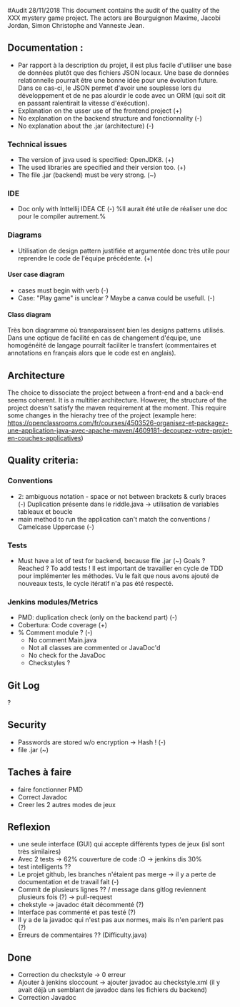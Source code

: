 #Audit 28/11/2018
This document contains the audit of the quality of the XXX mystery game project. The actors are Bourguignon Maxime, Jacobi Jordan, Simon Christophe and Vanneste Jean.

## Documentation :
* Par rapport à la description du projet, il est plus facile d'utiliser une base de données plutôt que des fichiers JSON locaux.
Une base de données relationnelle pourrait être une bonne idée pour une évolution future. Dans ce cas-ci, le JSON permet d'avoir une souplesse lors du développement et de ne pas alourdir le code avec un ORM (qui soit dit en passant ralentirait la vitesse d'éxécution).
* Explanation on the usser use of the frontend project (+)
* No explanation on the backend structure and fonctionnality (-)
* No explanation about the .jar (architecture) (-)

### Technical issues
* The version of java used is specified: OpenJDK8. (+)
* The used libraries are specified and their version too. (+)
* The file .jar (backend) must be very strong. (~)

### IDE

* Doc only with Inttellij IDEA CE (-)
%Il aurait été utile de réaliser une doc pour le compiler autrement.%


### Diagrams
* Utilisation de design pattern justifiée et argumentée donc très utile pour reprendre le code de l'équipe précédente. (+)

#### User case diagram
* cases must begin with verb (-)
* Case: "Play game" is unclear ? Maybe a canva could be usefull. (-)

#### Class diagram
Très bon diagramme où transparaissent bien les designs patterns utilisés.
Dans une optique de facilité en cas de changement d'équipe, une homogénéité de langage pourraît faciliter le transfert (commentaires et annotations en français alors que le code est en anglais).

## Architecture
The choice to dissociate the project between a front-end and a back-end seems coherent.
It is a multitier architecture. However, the structure of the project doesn't satisfy the maven requirement at the moment. This require some changes in the hierachy tree of the project (example here: https://openclassrooms.com/fr/courses/4503526-organisez-et-packagez-une-application-java-avec-apache-maven/4609181-decoupez-votre-projet-en-couches-applicatives)

## Quality criteria:

### Conventions

* 2: ambiguous notation - space or not between brackets & curly braces (-)
Duplication présente dans le riddle.java -> utilisation de variables tableaux et boucle
* main method to run the application can't match the conventions / Camelcase Uppercase (-)

### Tests

* Must have a lot of test for backend, because file .jar (~)
Goals ? Reached ?
To add tests !
Il est important de travailler en cycle de TDD pour implémenter les méthodes.
Vu le fait que nous avons ajouté de nouveaux tests, le cycle itératif n'a pas été respecté.

### Jenkins modules/Metrics

* PMD: duplication check (only on the backend part) (-)
* Cobertura: Code coverage (+)
* % Comment module ? (-)
    * No comment Main.java
    * Not all classes are commented or JavaDoc'd
    * No check for the JavaDoc
    * Checkstyles ?

## Git Log
?
## Security

* Passwords are stored w/o encryption -> Hash ! (-)
* file .jar (~)

## Taches à faire

* faire fonctionner PMD
* Correct Javadoc
* Creer les 2 autres modes de jeux

## Reflexion

* une seule interface (GUI) qui accepte différents types de jeux (isl sont très similaires)
* Avec 2 tests -> 62% couverture de code :O -> jenkins dis 30%
* test intelligents ??
* Le projet github, les branches n'étaient pas merge -> il y a perte de documentation et de travail fait (-)
* Commit de plusieurs lignes ?? / message dans gitlog reviennent plusieurs fois (?) -> pull-request
* chekstyle -> javadoc était décommenté (?)
* Interface pas commenté et pas testé (?)
* Il y a de la javadoc qui n'est pas aux normes, mais ils n'en parlent pas (?)
* Erreurs de commentaires ?? (Difficulty.java)

## Done

* Correction du checkstyle -> 0 erreur
* Ajouter à jenkins sloccount -> ajouter javadoc au checkstyle.xml (il y avait déjà un semblant de javadoc dans les fichiers du backend)
* Correction Javadoc

